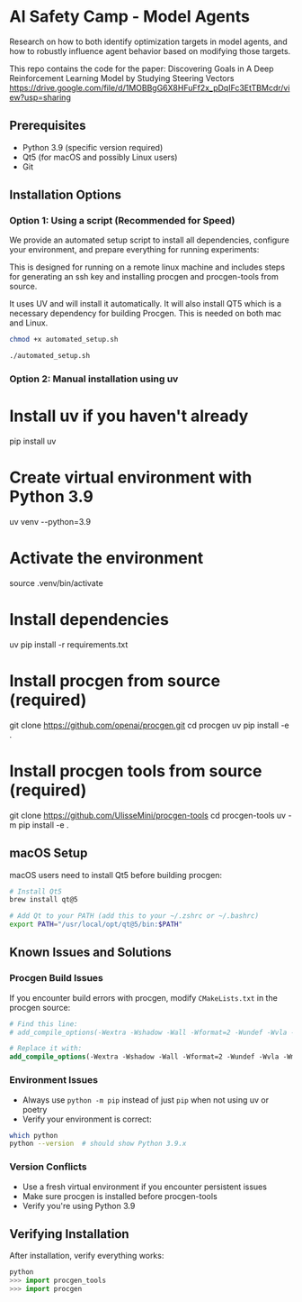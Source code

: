 # AI Safety Camp - Model Agents

Research on how to both identify optimization targets in model agents, and how to robustly influence agent behavior based on modifying those targets.

This repo contains the code for the paper: 
Discovering Goals in A Deep Reinforcement Learning Model by Studying Steering Vectors
https://drive.google.com/file/d/1MOBBgG6X8HFuFf2x_pDqIFc3EtTBMcdr/view?usp=sharing

## Prerequisites
- Python 3.9 (specific version required)
- Qt5 (for macOS and possibly Linux users)
- Git

## Installation Options
### Option 1: Using a script (Recommended for Speed)

We provide an automated setup script to install all dependencies, configure your environment, and prepare everything for running experiments:

This is designed for running on a remote linux machine and includes steps for generating an ssh key and installing procgen and procgen-tools from source.

It uses UV and will install it automatically. It will also install QT5 which is a necessary dependency for building Procgen. This is needed on both mac and Linux.

```bash
chmod +x automated_setup.sh

./automated_setup.sh
```

### Option 2: Manual installation using uv 

# Install uv if you haven't already
pip install uv

# Create virtual environment with Python 3.9
uv venv --python=3.9

# Activate the environment
source .venv/bin/activate

# Install dependencies
uv pip install -r requirements.txt

# Install procgen from source (required)
git clone https://github.com/openai/procgen.git
cd procgen
uv  pip install -e .


# Install procgen tools from source (required)
git clone https://github.com/UlisseMini/procgen-tools
cd procgen-tools
uv -m pip install -e .


## macOS Setup
macOS users need to install Qt5 before building procgen:

```bash
# Install Qt5
brew install qt@5

# Add Qt to your PATH (add this to your ~/.zshrc or ~/.bashrc)
export PATH="/usr/local/opt/qt@5/bin:$PATH"
```

## Known Issues and Solutions

### Procgen Build Issues
If you encounter build errors with procgen, modify `CMakeLists.txt` in the procgen source:
```cmake
# Find this line:
# add_compile_options(-Wextra -Wshadow -Wall -Wformat=2 -Wundef -Wvla -Wmissing-include-dirs -Wnon-virtual-dtor -Werror)

# Replace it with:
add_compile_options(-Wextra -Wshadow -Wall -Wformat=2 -Wundef -Wvla -Wmissing-include-dirs -Wnon-virtual-dtor -Wno-unused-parameter -Wno-unused-variable)
```

### Environment Issues
- Always use `python -m pip` instead of just `pip` when not using uv or poetry
- Verify your environment is correct:
```bash
which python
python --version  # should show Python 3.9.x
```

### Version Conflicts
- Use a fresh virtual environment if you encounter persistent issues
- Make sure procgen is installed before procgen-tools
- Verify you're using Python 3.9

## Verifying Installation
After installation, verify everything works:
```python
python
>>> import procgen_tools
>>> import procgen
```
